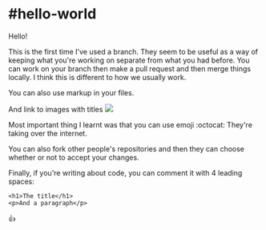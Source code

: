 #hello-world
===========

Hello!

This is the first time I've used a branch. They seem to be useful as a way of keeping what you're working on separate from what you had before. You can work on your branch then make a pull request and then merge things locally. I think this is different to how we usually work.

You can also use markup in your files.

And link to images with titles 
<img src="https://fbcdn-sphotos-h-a.akamaihd.net/hphotos-ak-xap1/v/t1.0-9/13985_10152852939415209_3117340416019977245_n.jpg?oh=341b75c5f0f5788cf9c44836090f76cd&oe=54AE5DBE&__gda__=1420811767_475b54ee70f4581871d8a4fec150d04a" />


Most important thing I learnt was that you can use emoji :octocat: They're taking over the internet.

You can also fork other people's repositories and then they can choose whether or not to accept your changes.

Finally, if you're writing about code, you can comment it with 4 leading spaces:

    <h1>The title</h1>
    <p>And a paragraph</p> 

:+1:
